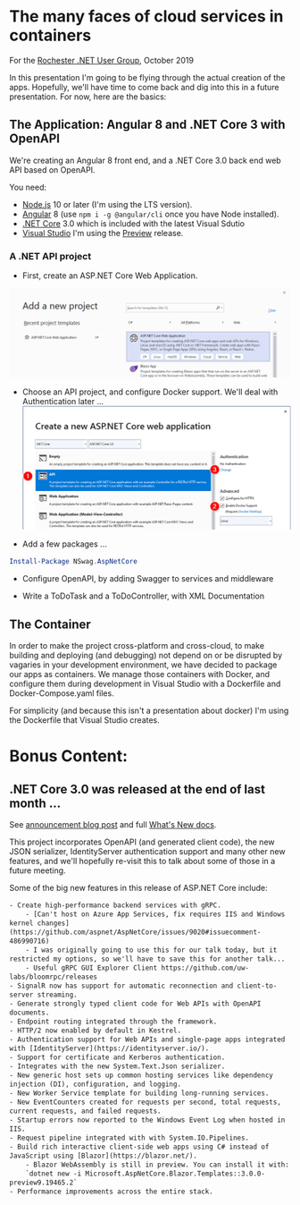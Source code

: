 # The many faces of cloud services in containers

For the [Rochester .NET User Group](https://www.meetup.com/Visual-Developers-of-Upstate-New-York-VDUNY/events/264624674/), October 2019

In this presentation I'm going to be flying through the actual creation of the apps. Hopefully, we'll have time to come back and dig into this in a future presentation. For now, here are the basics:

## The Application: Angular 8 and .NET Core 3 with OpenAPI

We're creating an Angular 8 front end, and a .NET Core 3.0 back end web API based on OpenAPI.

You need:

- [Node.js](https://nodejs.org/en/download/) 10 or later (I'm using the LTS version).
- [Angular](https://angular.io/) 8 (use `npm i -g @angular/cli` once you have Node installed).
- [.NET Core](https://dotnet.microsoft.com/download/dotnet-core/3.0) 3.0 which is included with the latest Visual Sdutio
- [Visual Studio](https://visualstudio.microsoft.com/vs/) I'm using the [Preview](https://visualstudio.microsoft.com/vs/preview/) release.

### A .NET API project

- First, create an ASP.NET Core Web Application.

![New Asp.Net Core Project](docs/resources/new-aspnet-core.png)

- Choose an API project, and configure Docker support. We'll deal with Authentication later ...
![Use API project with Docker Support](docs/resources/new-api-with-docker.png)

- Add a few packages ...

```PowerShell
Install-Package NSwag.AspNetCore
```

- Configure OpenAPI, by adding Swagger to services and middleware

- Write a ToDoTask and a ToDoController, with XML Documentation

## The Container

In order to make the project cross-platform and cross-cloud, to make building and deploying (and debugging) not depend on or be disrupted by vagaries in your development environment, we have decided to package our apps as containers. We manage those containers with Docker, and configure them during development in Visual Studio with a Dockerfile and Docker-Compose.yaml files.

For simplicity (and because this isn't a presentation about docker) I'm using the Dockerfile that Visual Studio creates.




# Bonus Content:

## .NET Core 3.0 was released at the end of last month ...

See [announcement blog post](https://devblogs.microsoft.com/aspnet/asp-net-core-and-blazor-updates-in-net-core-3-0/) and full [What's New docs](https://docs.microsoft.com/en-us/aspnet/core/release-notes/aspnetcore-3.0?view=aspnetcore-3.0).

This project incorporates OpenAPI (and generated client code), the new JSON serializer, IdentityServer authentication support and many other new features, and we'll hopefully re-visit this to talk about some of those in a future meeting.

Some of the big new features in this release of ASP.NET Core include:

    - Create high-performance backend services with gRPC.
        - [Can't host on Azure App Services, fix requires IIS and Windows kernel changes](https://github.com/aspnet/AspNetCore/issues/9020#issuecomment-486990716)
        - I was originally going to use this for our talk today, but it restricted my options, so we'll have to save this for another talk...
        - Useful gRPC GUI Explorer Client https://github.com/uw-labs/bloomrpc/releases
    - SignalR now has support for automatic reconnection and client-to-server streaming.
    - Generate strongly typed client code for Web APIs with OpenAPI documents.
    - Endpoint routing integrated through the framework.
    - HTTP/2 now enabled by default in Kestrel.
    - Authentication support for Web APIs and single-page apps integrated with [IdentityServer](https://identityserver.io/).
    - Support for certificate and Kerberos authentication.
    - Integrates with the new System.Text.Json serializer.
    - New generic host sets up common hosting services like dependency injection (DI), configuration, and logging.
    - New Worker Service template for building long-running services.
    - New EventCounters created for requests per second, total requests, current requests, and failed requests.
    - Startup errors now reported to the Windows Event Log when hosted in IIS.
    - Request pipeline integrated with with System.IO.Pipelines.
    - Build rich interactive client-side web apps using C# instead of JavaScript using [Blazor](https://blazor.net/).
        - Blazor WebAssembly is still in preview. You can install it with:
        `dotnet new -i Microsoft.AspNetCore.Blazor.Templates::3.0.0-preview9.19465.2`
    - Performance improvements across the entire stack.

##

